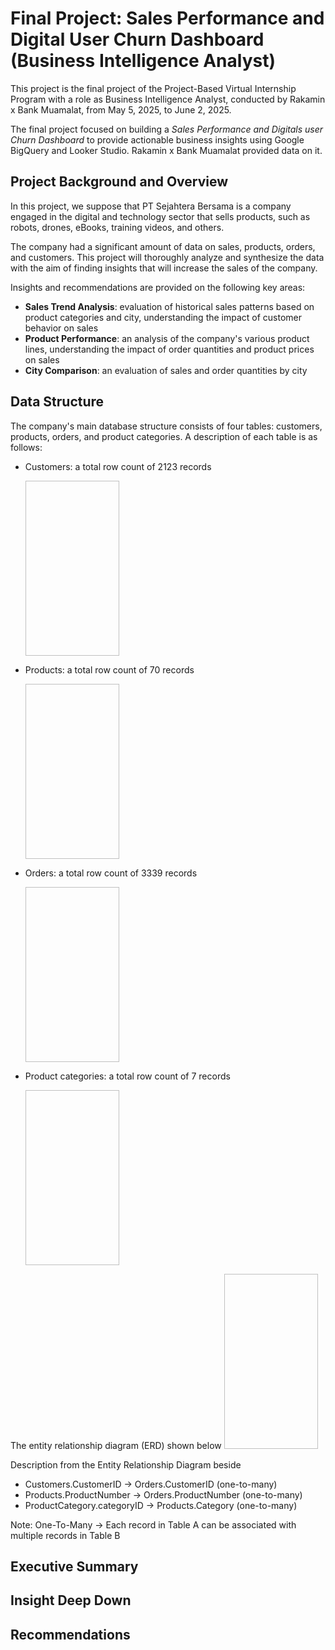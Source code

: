 # Final Project: Sales Performance and Digital User Churn Dashboard (Business Intelligence Analyst)

This project is the final project of the Project-Based Virtual Internship Program with a role as Business Intelligence Analyst, conducted by Rakamin x Bank Muamalat, from May 5, 2025, to June 2, 2025. 

The final project focused on building a _Sales Performance and Digitals user Churn Dashboard_ to provide actionable business insights using Google BigQuery and Looker Studio. Rakamin x Bank Muamalat provided data on it. 

## Project Background and Overview
In this project, we suppose that PT Sejahtera Bersama is a company engaged in the digital and technology sector that sells products, such as robots, drones, eBooks, training videos, and others. 

The company had a significant amount of data on sales, products, orders, and customers. This project will thoroughly analyze and synthesize the data with the aim of finding insights that will increase the sales of the company.

Insights and recommendations are provided on the following key areas:
- **Sales Trend Analysis**: evaluation of historical sales patterns based on product categories and city, understanding the impact of customer behavior on sales
- **Product Performance**: an analysis of the company's various product lines, understanding the impact of order quantities and product prices on sales  
- **City Comparison**: an evaluation of sales and order quantities by city

## Data Structure
The company's main database structure consists of four tables: customers, products, orders, and product categories. A description of each table is as follows:
- Customers: a total row count of 2123 records

  <img scr="![Image](https://github.com/user-attachments/assets/b6ae7edf-b432-4068-8cc4-5db3f040ea1a)" width="150" height="280">
- Products: a total row count of 70 records

  <img scr="![Image](https://github.com/user-attachments/assets/d6f9f813-7705-4f86-9854-f9a2b92a26ac)" width="150" height="280">
- Orders: a total row count of 3339 records

  <img scr="![Image](https://github.com/user-attachments/assets/aef68248-ba82-468b-ac0d-9609090acdcc)" width="150" height="280">
- Product categories: a total row count of 7 records

  <img scr="![Image](https://github.com/user-attachments/assets/2289f0a4-df4e-42e7-afd1-8eedae293cdb)" width="150" height="280">

The entity relationship diagram (ERD) shown below
<img scr="![Image](https://github.com/user-attachments/assets/2955899e-02d3-49cf-82de-5fdb53f0bc2b)" width="150" height="280">

Description from the Entity Relationship Diagram beside
- Customers.CustomerID → Orders.CustomerID (one-to-many)
- Products.ProductNumber → Orders.ProductNumber (one-to-many)
- ProductCategory.categoryID → Products.Category (one-to-many)

Note: One-To-Many → Each record in Table A can be associated with multiple records in Table B

## Executive Summary

## Insight Deep Down

## Recommendations
